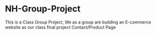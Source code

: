 # NH-Group-Project
This is a Class Group Project, We as a group are building an E-commerce website as our class final project 
Contact/Product Page
